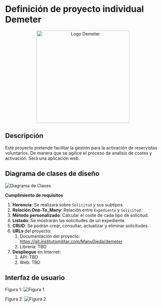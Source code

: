 # Definición de proyecto individual Demeter
<div align="center">
<img src="https://git.institutomilitar.com/Manu0jeda/demeter/-/wikis/img/DemeterLogo.png" alt="Logo Demeter" width="300" align="center"/>
</div>

## Descripción
Este proyecto pretende facilitar la gestión para la activación de reservistas voluntarios. De manera que se agilice el proceso de analisis de costes y activación.
Será una aplicación web.

## Diagrama de clases de diseño

![Diagrama de Clases](https://git.institutomilitar.com/Manu0jeda/demeter/-/wikis/img/DiagramaClases.png)

**Cumplimiento de requisitos**
1. **Herencia**: Se realizará sobre `Solicitud` y sus subtipos.
2. **Relación One-To_Many**: Relación entre `Expediente` y `Solicitud`.
3. **Método personalizado**: Calcular el coste de cada tipo de solicitud.
4. **Listado**: Se mostrarán las solicitudes de un expediente.
5. **CRUD**: Se podrán crear, consultar, actualizar y eliminar solicitudes. 
6. **URLs** del proyecto: 
    1. Documentación del proyecto: https://git.institutomilitar.com/Manu0jeda/demeter
    2. Librería: TBD
7. **Despliegue** en Internet:
    1. API: TBD
    2. Web: TBD

## Interfaz de usuario

Figura 1:
![Figura 1](https://git.institutomilitar.com/Manu0jeda/demeter/-/wikis/img/Figura1.png)

Figura 2:
![Figura 2](https://git.institutomilitar.com/Manu0jeda/demeter/-/wikis/img/Figura2.png)


